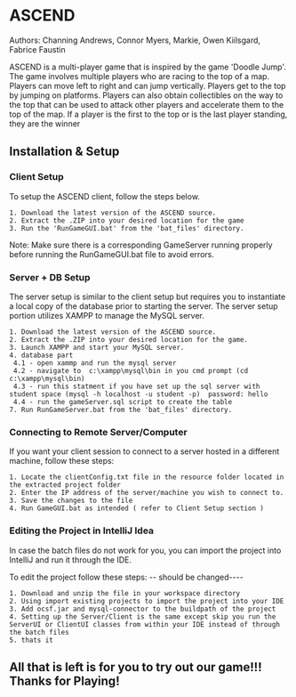 # ASCEND
 Authors: Channing Andrews, Connor Myers, Markie, Owen Kiilsgard, Fabrice Faustin

ASCEND is a multi-player game that is inspired by 
the game 'Doodle Jump'. The game involves multiple players who are racing 
to the top of a map. Players can move left to right and can jump vertically. 
Players get to the top by jumping on platforms. Players can also obtain 
collectibles on the way to the top that can be used to attack other players 
and accelerate them to the top of the map. If a player is the first to the top 
or is the last player standing, they are the winner


 ## Installation & Setup


### Client Setup
To setup the ASCEND client, follow the steps below.
```
1. Download the latest version of the ASCEND source.
2. Extract the .ZIP into your desired location for the game
3. Run the 'RunGameGUI.bat' from the 'bat_files' directory.
```

Note: Make sure there is a corresponding GameServer running properly before running the RunGameGUI.bat file to avoid errors.

### Server + DB Setup

The server setup is similar to the client setup but requires you to instantiate a local copy of the database prior to starting the server. The server setup portion utilizes XAMPP to manage the MySQL server.
```
1. Download the latest version of the ASCEND source.
2. Extract the .ZIP into your desired location for the game.
3. Launch XAMPP and start your MySQL server.
4. database part
 4.1 - open xammp and run the mysql server
 4.2 - navigate to  c:\xampp\mysql\bin in you cmd prompt (cd c:\xampp\mysql\bin)
 4.3 - run this statment if you have set up the sql server with student space (mysql -h localhost -u student -p)  password: hello
 4.4 - run the gameServer.sql script to create the table
7. Run RunGameServer.bat from the 'bat_files' directory.
```
### Connecting to Remote Server/Computer

If you want your client session to connect to a server hosted in a different machine, follow these steps:
```
1. Locate the clientConfig.txt file in the resource folder located in the extracted project folder
2. Enter the IP address of the server/machine you wish to connect to.
3. Save the changes to the file
4. Run GameGUI.bat as intended ( refer to Client Setup section )
```


### Editing the Project in IntelliJ Idea

In case the batch files do not work for you, you can import the project into IntelliJ and run it through the IDE.

To edit the project follow these steps: -- should be changed----
```
1. Download and unzip the file in your workspace directory
2. Using import existing projects to import the project into your IDE
3. Add ocsf.jar and mysql-connector to the buildpath of the project
4. Setting up the Server/Client is the same except skip you run the ServerUI or ClientUI classes from within your IDE instead of through the batch files
5. thats it
```

## All that is left is for you to try out our game!!! Thanks for Playing!

```

